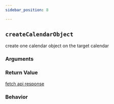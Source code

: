 ```yaml
---
sidebar_position: 8

---
```


## `createCalendarObject`

create one calendar object on the target calendar

### Arguments


### Return Value
[fetch api response](https://developer.mozilla.org/en-US/docs/Web/API/Response)

### Behavior